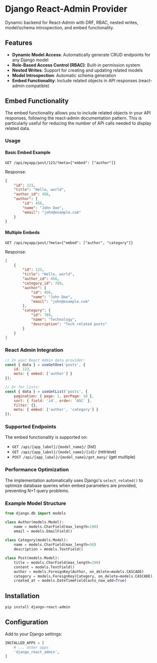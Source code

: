 # Django React-Admin Provider

Dynamic backend for React-Admin with DRF, RBAC, nested writes, model/schema introspection, and embed functionality.

## Features

- **Dynamic Model Access**: Automatically generate CRUD endpoints for any Django model
- **Role-Based Access Control (RBAC)**: Built-in permission system
- **Nested Writes**: Support for creating and updating related models
- **Model Introspection**: Automatic schema generation
- **Embed Functionality**: Include related objects in API responses (react-admin compatible)

## Embed Functionality

The embed functionality allows you to include related objects in your API responses, following the react-admin documentation pattern. This is particularly useful for reducing the number of API calls needed to display related data.

### Usage

#### Basic Embed Example

```http
GET /api/myapp/post/123/?meta={"embed": ["author"]}
```

Response:
```json
{
    "id": 123,
    "title": "Hello, world",
    "author_id": 456,
    "author": {
        "id": 456,
        "name": "John Doe",
        "email": "john@example.com"
    }
}
```

#### Multiple Embeds

```http
GET /api/myapp/post/?meta={"embed": ["author", "category"]}
```

Response:
```json
[
    {
        "id": 123,
        "title": "Hello, world",
        "author_id": 456,
        "category_id": 789,
        "author": {
            "id": 456,
            "name": "John Doe",
            "email": "john@example.com"
        },
        "category": {
            "id": 789,
            "name": "Technology",
            "description": "Tech related posts"
        }
    }
]
```

### React Admin Integration

```javascript
// In your React Admin data provider:
const { data } = useGetOne('posts', { 
    id: 123, 
    meta: { embed: ['author'] } 
});

// Or for lists:
const { data } = useGetList('posts', {
    pagination: { page: 1, perPage: 10 },
    sort: { field: 'id', order: 'ASC' },
    filter: {},
    meta: { embed: ['author', 'category'] }
});
```

### Supported Endpoints

The embed functionality is supported on:
- `GET /api/{app_label}/{model_name}/` (list)
- `GET /api/{app_label}/{model_name}/{id}/` (retrieve)
- `POST /api/{app_label}/{model_name}/get_many/` (get multiple)

### Performance Optimization

The implementation automatically uses Django's `select_related()` to optimize database queries when embed parameters are provided, preventing N+1 query problems.

### Example Model Structure

```python
from django.db import models

class Author(models.Model):
    name = models.CharField(max_length=100)
    email = models.EmailField()
    
class Category(models.Model):
    name = models.CharField(max_length=50)
    description = models.TextField()

class Post(models.Model):
    title = models.CharField(max_length=200)
    content = models.TextField()
    author = models.ForeignKey(Author, on_delete=models.CASCADE)
    category = models.ForeignKey(Category, on_delete=models.CASCADE)
    created_at = models.DateTimeField(auto_now_add=True)
```

## Installation

```bash
pip install django-react-admin
```

## Configuration

Add to your Django settings:

```python
INSTALLED_APPS = [
    # ... other apps
    'django_react_admin',
]
```